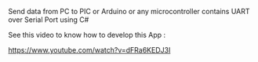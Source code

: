 Send data from PC to PIC or Arduino or any microcontroller contains UART over Serial Port using C#

See this video to know how to develop this App :

https://www.youtube.com/watch?v=dFRa6KEDJ3I

 
